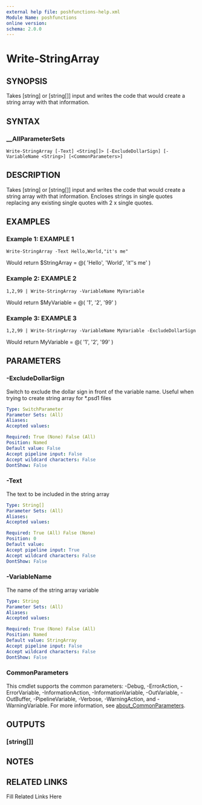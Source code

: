 ```yaml
---
external help file: poshfunctions-help.xml
Module Name: poshfunctions
online version: 
schema: 2.0.0
---
```


# Write-StringArray

## SYNOPSIS

Takes [string] or [string[]] input and writes the code that would create a string array with that information.

## SYNTAX

### __AllParameterSets

```
Write-StringArray [-Text] <String[]> [-ExcludeDollarSign] [-VariableName <String>] [<CommonParameters>]
```

## DESCRIPTION

Takes [string] or [string[]] input and writes the code that would create a string array with that information.
Encloses strings in single quotes replacing any existing single quotes with 2 x single quotes.


## EXAMPLES

### Example 1: EXAMPLE 1

```
Write-StringArray -Text Hello,World,"it's me"
```

Would return
$StringArray = @(
    'Hello',
    'World',
    'it''s me'
)





### Example 2: EXAMPLE 2

```
1,2,99 | Write-StringArray -VariableName MyVariable
```

Would return
$MyVariable = @(
    '1',
    '2',
    '99'
)





### Example 3: EXAMPLE 3

```
1,2,99 | Write-StringArray -VariableName MyVariable -ExcludeDollarSign
```

Would return
MyVariable = @(
    '1',
    '2',
    '99'
)






## PARAMETERS

### -ExcludeDollarSign

Switch to exclude the dollar sign in front of the variable name.
Useful when trying to create string array for *.psd1 files

```yaml
Type: SwitchParameter
Parameter Sets: (All)
Aliases: 
Accepted values: 

Required: True (None) False (All)
Position: Named
Default value: False
Accept pipeline input: False
Accept wildcard characters: False
DontShow: False
```

### -Text

The text to be included in the string array

```yaml
Type: String[]
Parameter Sets: (All)
Aliases: 
Accepted values: 

Required: True (All) False (None)
Position: 0
Default value: 
Accept pipeline input: True
Accept wildcard characters: False
DontShow: False
```

### -VariableName

The name of the string array variable

```yaml
Type: String
Parameter Sets: (All)
Aliases: 
Accepted values: 

Required: True (None) False (All)
Position: Named
Default value: StringArray
Accept pipeline input: False
Accept wildcard characters: False
DontShow: False
```


### CommonParameters

This cmdlet supports the common parameters: -Debug, -ErrorAction, -ErrorVariable, -InformationAction, -InformationVariable, -OutVariable, -OutBuffer, -PipelineVariable, -Verbose, -WarningAction, and -WarningVariable. For more information, see [about_CommonParameters](http://go.microsoft.com/fwlink/?LinkID=113216).

## OUTPUTS

### [string[]]


## NOTES



## RELATED LINKS

Fill Related Links Here


